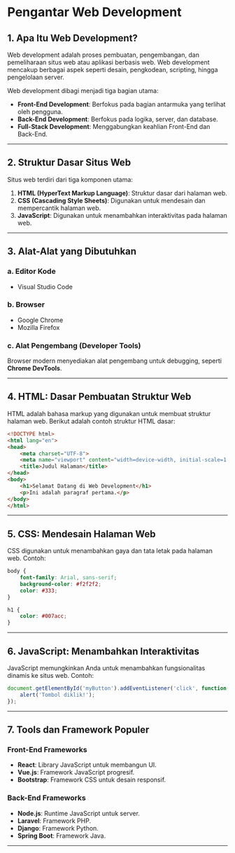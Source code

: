 # Pengantar Web Development

## 1. Apa Itu Web Development?
Web development adalah proses pembuatan, pengembangan, dan pemeliharaan situs web atau aplikasi berbasis web. Web development mencakup berbagai aspek seperti desain, pengkodean, scripting, hingga pengelolaan server.

Web development dibagi menjadi tiga bagian utama:
- **Front-End Development**: Berfokus pada bagian antarmuka yang terlihat oleh pengguna.
- **Back-End Development**: Berfokus pada logika, server, dan database.
- **Full-Stack Development**: Menggabungkan keahlian Front-End dan Back-End.

---

## 2. Struktur Dasar Situs Web
Situs web terdiri dari tiga komponen utama:
1. **HTML (HyperText Markup Language)**: Struktur dasar dari halaman web.
2. **CSS (Cascading Style Sheets)**: Digunakan untuk mendesain dan mempercantik halaman web.
3. **JavaScript**: Digunakan untuk menambahkan interaktivitas pada halaman web.

---

## 3. Alat-Alat yang Dibutuhkan
### a. Editor Kode
- Visual Studio Code

### b. Browser
- Google Chrome
- Mozilla Firefox

### c. Alat Pengembang (Developer Tools)
Browser modern menyediakan alat pengembang untuk debugging, seperti **Chrome DevTools**.

---

## 4. HTML: Dasar Pembuatan Struktur Web
HTML adalah bahasa markup yang digunakan untuk membuat struktur halaman web. Berikut adalah contoh struktur HTML dasar:

```html
<!DOCTYPE html>
<html lang="en">
<head>
    <meta charset="UTF-8">
    <meta name="viewport" content="width=device-width, initial-scale=1.0">
    <title>Judul Halaman</title>
</head>
<body>
    <h1>Selamat Datang di Web Development</h1>
    <p>Ini adalah paragraf pertama.</p>
</body>
</html>
```

---

## 5. CSS: Mendesain Halaman Web
CSS digunakan untuk menambahkan gaya dan tata letak pada halaman web. Contoh:

```css
body {
    font-family: Arial, sans-serif;
    background-color: #f2f2f2;
    color: #333;
}

h1 {
    color: #007acc;
}
```

---

## 6. JavaScript: Menambahkan Interaktivitas
JavaScript memungkinkan Anda untuk menambahkan fungsionalitas dinamis ke situs web. Contoh:

```javascript
document.getElementById('myButton').addEventListener('click', function() {
    alert('Tombol diklik!');
});
```

---

## 7. Tools dan Framework Populer
### Front-End Frameworks
- **React**: Library JavaScript untuk membangun UI.
- **Vue.js**: Framework JavaScript progresif.
- **Bootstrap**: Framework CSS untuk desain responsif.

### Back-End Frameworks
- **Node.js**: Runtime JavaScript untuk server.
- **Laravel**: Framework PHP.
- **Django**: Framework Python.
- **Spring Boot**: Framework Java.

---